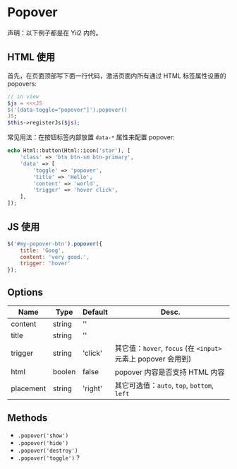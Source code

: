 # Popover

声明：以下例子都是在 Yii2 内的。

## HTML 使用

首先，在页面顶部写下面一行代码，激活页面内所有通过 HTML 标签属性设置的 popovers:

```php
// in view
$js = <<<JS
$('[data-toggle="popover"]').popover()
JS;
$this->registerJs($js);
```

常见用法：在按钮标签内部放置 `data-*` 属性来配置 popover:

```php
echo Html::button(Html::icon('star'), [
    'class' => 'btn btn-sm btn-primary',
    'data' => [
        'toggle' => 'popover',
        'title' => 'Hello',
        'content' => 'world',
        'trigger' => 'hover click',
    ],
]);
```

## JS 使用

```js
$('#my-popover-btn').popover({
    title: 'Goog',
    content: 'very good.',
    trigger: 'hover'
});
```

## Options

Name | Type | Default | Desc.
-----|------|---------|------
content | string | '' |
title | string | '' |
trigger | string | 'click' | 其它值：`hover`, `focus` (在 `<input>` 元素上 popover 会用到)
html | boolen | false | popover 内容是否支持 HTML 内容
placement | string | 'right' | 其它可选值：`auto`, `top`, `bottom`, `left`

## Methods

- `.popover('show')`
- `.popover('hide')`
- `.popover('destroy')`
- `.popover('toggle')` ?
